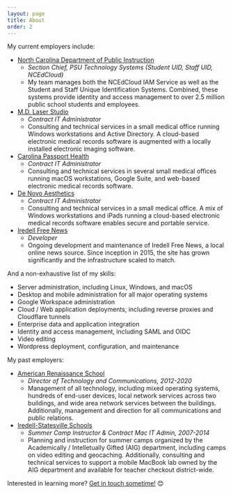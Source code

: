 ```yaml
---
layout: page
title: About
order: 2
---
```


My current employers include:
- [North Carolina Department of Public Instruction](https://dpi.nc.gov)
    - _Section Chief, PSU Technology Systems (Student UID, Staff UID, NCEdCloud)_
    - My team manages both the NCEdCloud IAM Service as well as the Student and Staff Unique Identification Systems. Combined, these systems provide identity and access management to over 2.5 million public school students and employees.
- [M.D. Laser Studio](https://mdlaserstudio.com)
    - _Contract IT Administrator_
    - Consulting and technical services in a small medical office running Windows workstations and Active Directory. A cloud-based electronic medical records software is augmented with a locally installed electronic imaging software.
- [Carolina Passport Health](https://passporthealthnc.com)
    - _Contract IT Administrator_
    - Consulting and technical services in several small medical offices running macOS workstations, Google Suite, and web-based electronic medical records software.
- [De Novo Aesthetics](https://denovoaesthetics.com)
    - _Contract IT Administrator_
    - Consulting and technical services in a small medical office. A mix of Windows workstations and iPads running a cloud-based electronic medical records software enables secure and portable service.
- [Iredell Free News](https://iredellfreenews.com)
    - _Developer_
    - Ongoing development and maintenance of Iredell Free News, a local online news source. Since inception in 2015, the site has grown significantly and the infrastructure scaled to match.

And a non-exhaustive list of my skills:
- Server administration, including Linux, Windows, and macOS
- Desktop and mobile administration for all major operating systems
- Google Workspace administration
- Cloud / Web application deployments, including reverse proxies and Cloudflare tunnels
- Enterprise data and application integration
- Identity and access management, including SAML and OIDC
- Video editing
- Wordpress deployment, configuration, and maintenance

My past employers:
- [American Renaissance School](https://arsnc.org)
    - _Director of Technology and Communications, 2012-2020_
    - Management of all technology, including mixed operating systems, hundreds of end-user devices, local network services across two buildings, and wide area network services between the buildings. Additionally, management and direction for all communications and public relations.
- [Iredell-Statesville Schools](https://issnc.org)
    - _Summer Camp Instructor & Contract Mac IT Admin, 2007-2014_
    - Planning and instruction for summer camps organized by the Academically / Intelletually Gifted (AIG) department, including camps on video editing and geocaching. Additionally, consulting and technical services to support a mobile MacBook lab owned by the AIG department and available for teacher checkout district-wide.

Interested in learning more? [Get in touch sometime!](/contact) 😊